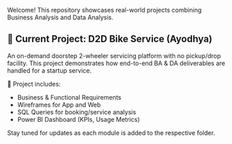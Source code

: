Welcome! This repository showcases real-world projects combining Business Analysis and Data Analysis.

## 🔧 Current Project: D2D Bike Service (Ayodhya)
An on-demand doorstep 2-wheeler servicing platform with no pickup/drop facility. This project demonstrates how end-to-end BA & DA deliverables are handled for a startup service.

📂 Project includes:
- Business & Functional Requirements
- Wireframes for App and Web
- SQL Queries for booking/service analysis
- Power BI Dashboard (KPIs, Usage Metrics)

Stay tuned for updates as each module is added to the respective folder.
